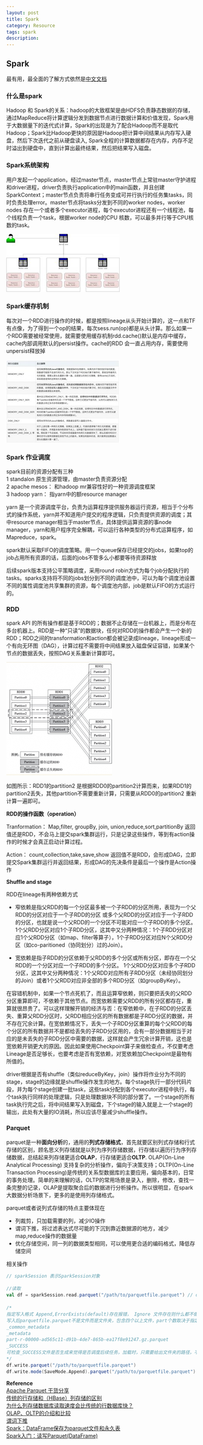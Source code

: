```yaml
---
layout: post
title: Spark
category: Resource
tags: spark
description: 
---
```


## Spark

最有用，最全面的了解方式依然是[中文文档](https://spark-reference-doc-cn.readthedocs.io/zh_CN/latest/programming-guide/sql-guide.html)

### 什么是spark

Hadoop 和 Spark的关系：hadoop的大致框架是由HDFS负责静态数据的存储，通过MapReduce将计算逻辑分发到数据节点进行数据计算和价值发现，Spark用于大数据量下的迭代式计算，Spark的出现是为了配合Hadoop而不是取代Hadoop；Spark比Hadoop更快的原因是Hadoop把计算中间结果从内存写入硬盘，然后下次迭代之前从硬盘读入, Spark全程的计算数据都存在内存，内存不足时溢出到硬盘中，直到计算出最终结果，然后把结果写入磁盘。

### Spark系统架构

用户发起一个application，经过master节点，master节点上常驻master守护进程和driver进程，driver负责执行application中的main函数，并且创建SparkContext；master节点负责将串行任务变成可并行执行的任务集tasks，同时负责处理error。master节点将tasks分发到不同的worker nodes，worker nodes 存在一个或者多个executor进程，每个executor进程还有一个线程池，每个线程负责一个task，根据worker node的CPU 核数，可以最多并行等于CPU核数的task。

![img](/assets/img/resource/spark/spark-arch.jpg)

### Spark缓存机制

每次对一个RDD进行操作的时候，都是按照lineage从头开始计算的，这一点和TF有点像，为了得到一个op的结果，每次sess.run(op)都是从头计算。那么如果一个RDD需要被经常使用，就需要使用缓存机制rdd.cache()默认是内存中缓存，cache内部调用默认的persist操作。cache的RDD 会一直占用内存，需要使用unpersist释放掉

![img](/assets/img/resource/spark/spark-buffer.jpg)

### Spark 作业调度

spark目前的资源分配有三种<br>
1 standalon 原生资源管理，由master负责资源分配<br>
2 apache mesos： 和hadoop mr兼容性好的一种资源调度框架<br>
3 hadoop yarn： 指yarn中的额resource manager<br>

yarn 是一个资源调度平台，负责为运算程序提供服务器运行资源，相当于个分布式的操作系统，yarn并不知道用户提交的程序逻辑，只负责提供资源的调度；其中resource manager相当于master节点，具体提供运算资源的事node manager，yarn和用户程序完全解耦，可以运行各种类型的分布式运算程序，如Mapreduce，spark。

spark默认采取FIFO的调度策略。用一个queue保存已经提交的jobs，如果top的job占用所有资源的话，后面的jobs不管多么小都要等待资源释放

后续spark版本支持公平策略调度，采用round robin方式为每个job分配执行的tasks。sparks支持将不同的jobs划分到不同的调度池中，可以为每个调度池设置不同的属性调度池共享集群的资源，每个调度池内部，job是默认FIFO的方式运行的。

### RDD

spark API 的所有操作都是基于RDD的；数据不止存储在一台机器上，而是分布在多台机器上。RDD是一种“只读”的数据块，任何对RDD的操作都会产生一个新的RDD；RDD之间的transformation和action都会被记录成lineage，lineage形成一个有向无环图（DAG），计算过程不需要将中间结果放入磁盘保证容错，如果某个节点的数据丢失，按照DAG关系重新计算即可。

![img](/assets/img/resource/spark/rdd-backup.png)

如图所示：RDD1的partition2 是根据RDD0的partition2计算而来，如果RDD1的partition2丢失，其他partition不需要重新计算，只需要从RDD0的partition2 重新计算一遍即可。

**RDD的操作函数（operation）**

Tranformation： Map,filter, groupBy, join, union,reduce,sort,partitionBy 返回值还是RDD，不会马上提交spark集群运行，只是记录这些操作，等到有action操作的时候才会真正启动计算过程。

Action： count,collection,take,save,show 返回值不是RDD，会形成DAG，立即提交Spark集群运行并返回结果，形成DAG的先决条件是最后一个操作是Action操作

**Shuffle and stage**

RDD在lineage有两种依赖方式

- 窄依赖是指父RDD的每一个分区最多被一个子RDD的分区所用，表现为一个父RDD的分区对应于一个子RDD的分区 
  或多个父RDD的分区对应于一个子RDD的分区，也就是说一个父RDD的一个分区不可能对应一个子RDD的多个分区。 
  1个父RDD分区对应1个子RDD分区，这其中又分两种情况：1个子RDD分区对应1个父RDD分区（如map、filter等算子），1个子RDD分区对应N个父RDD分区（如co-paritioned（协同划分）过的Join）。

- 宽依赖是指子RDD的分区依赖于父RDD的多个分区或所有分区，即存在一个父RDD的一个分区对应一个子RDD的多个分区。 
  1个父RDD分区对应多个子RDD分区，这其中又分两种情况：1个父RDD对应所有子RDD分区（未经协同划分的Join）或者1个父RDD对应非全部的多个RDD分区（如groupByKey）。 

在容错机制中，如果一个节点死机了，而且运算窄依赖，则只要把丢失的父RDD分区重算即可，不依赖于其他节点。而宽依赖需要父RDD的所有分区都存在，重算就很昂贵了。可以这样理解开销的经济与否：在窄依赖中，在子RDD的分区丢失、重算父RDD分区时，父RDD相应分区的所有数据都是子RDD分区的数据，并不存在冗余计算。在宽依赖情况下，丢失一个子RDD分区重算的每个父RDD的每个分区的所有数据并不是都给丢失的子RDD分区用的，会有一部分数据相当于对应的是未丢失的子RDD分区中需要的数据，这样就会产生冗余计算开销，这也是宽依赖开销更大的原因。因此如果使用Checkpoint算子来做检查点，不仅要考虑Lineage是否足够长，也要考虑是否有宽依赖，对宽依赖加Checkpoint是最物有所值的。

driver根据是否有shuffle（类似reduceByKey，join）操作将作业分为不同的stage，stage的边缘就是shuffle操作发生的地方。每个stage执行一部分代码片段，并为每个stage创建一批task，这些task分配到各个executor进程中执行，每个task执行同样的处理逻辑，只是处理数据块不同的部分罢了。一个stage的所有task执行完之后，将中间结果写入到磁盘，下个stage的输入就是上一个stage的输出，此处有大量的IO消耗，所以应该尽量减少shuffle操作。

### Parquet

parquet是一种**面向分析**的，通用的**列式存储格式**，首先就要区别列式存储和行式存储的区别，顾名思义列存储就是以列为序列存储数据，行存储以遍历行为序列存储数据，总结起来列存储更适合**OLAP**，行存储更适合**OLTP**. OLAP(On-Line Analytical Processing) 支持复杂的分析操作，偏向于决策支持；OLTP(On-Line Transaction Processing)是传统的关系型数据库的主要应用，偏向基本的，日常的事务处理。简单的来理解的话，OLTP的常用场景是录入，删除，修改，查找一条完整的记录，OLAP是提取聚合后的数据进行分析操作。所以很明显，在spark大数据分析场景下，更多的是使用列存储格式。

parquet或者说列式存储的特点主要体现在<br>
- 列裁剪，只加载需要的列，减少IO操作
- 谓词下推，将过滤表达式尽可能的下沉到靠近数据源的地方，减少map,reduce操作的数据量
- 优化存储空间，同一列的数据类型相同，可以使用更合适的编码格式，降低存储空间

相关操作

```scala
// sparkSession 表示SparkSession对象

//读取
val df = sparkSession.read.parquet("/path/to/parquetfile.parquet") // df 为dataframe类型

/*
指定写入格式 Append,ErrorExists(default)存在报错， Ignore 文件存在则什么都不做 Overwrite
写入后parquetfile.parquet不是文件而是文件夹，包含四个以上文件，part个数取决于指定partition的个数
_common_metadata  
_metadata  
part-r-00000-ad565c11-d91b-4de7-865b-ea17f8e91247.gz.parquet  
_SUCCESS
可检查_SUCCESS文件是否生成来觉得是否调度后续任务，加载时，只需要给出文件夹的路径，不需要具体文件路径
*/
df.write.parquet("/path/to/parquetfile.parquet")
df.write.mode(SaveMode.Append).parquet("/path/to/parquetfile.parquet")
```

**Reference**<br>[Apache Parquet 干货分享](https://cloud.tencent.com/developer/article/1498575)<br>[传统的行存储和（HBase）列存储的区别](https://blog.csdn.net/youzhouliu/article/details/67632882)<br>[为什么列存储数据库读取速度会比传统的行数据库快？](https://www.zhihu.com/question/29380943)<br>[OLAP、OLTP的介绍和比较](https://blog.csdn.net/zhangzheng0413/article/details/8271322)<br>[谓词下推](https://blog.csdn.net/baichoufei90/article/details/85264100)<br>[Spark：DataFrame保存为parquet文件和永久表](https://blog.csdn.net/xuejianbest/article/details/85775442)<br>[Spark入门：读写Parquet(DataFrame)](http://dblab.xmu.edu.cn/blog/1091-2/)

